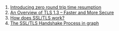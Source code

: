  1. [Introducing zero round trip time resumption](https://blog.cloudflare.com/introducing-0-rtt/)
 2. [An Overview of TLS 1.3 – Faster and More Secure](https://kinsta.com/blog/tls-1-3/)
 3. [How does SSL/TLS work?](https://security.stackexchange.com/questions/20803/how-does-ssl-tls-work)
 4. [The SSL/TLS Handshake Process in graph](https://www.ssl.com/app/uploads/2015/07/SSLTLS_handshake.png?x32239)
